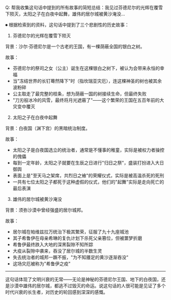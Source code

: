 Q: 帮我收集这句话中提到的所有故事的简短总结：我见过芬德尼尔的光辉在覆雪下陨灭，太阳之子在白夜中起舞，雄伟的居尔城被黄沙淹没…

⏺ 根据检索到的资料，这句话中提到了三个悲剧性的历史故事：

  1. 芬德尼尔的光辉在覆雪下陨灭

  背景：沙尔·芬德尼尔是一个古老的王国，有一棵荫蔽全国的银白之树。

  故事：
  - 芬德尼尔的祭司之女（公主）诞生在这棵银白之树下，被认为会带来永恒的幸福
  - 当"冻结世界的长钉蓦然降下"时（指坎瑞亚灾厄），连这棵神圣的树也被其余波粉碎
  - 公主取走了最完整的枝条，想为荫蔽一国的树接续生命，但最终失败
  - "刀刃般冰冷的风雪，最终将月光遮蔽了"——这个繁荣的王国在五百年前的大灾变中覆灭

  2. 太阳之子在白夜中起舞

  背景：白夜国（渊下宫）的黑暗统治制度。

  故事：
  - 太阳之子是白夜国选立的统治者，通常是不懂事的稚童，实际是被权力者操控的傀儡
  - 每到一定年龄，太阳之子就要在生辰之日进行"归日之祭"，盛装打扮进入大日御舆
  - 表面上是"至天马之架席，共烈日之飨"的荣耀仪式，实际是被高温杀死的死刑
  - 一共有七位太阳之子都死于这种虚假的仪式，他们的"起舞"实际是走向死亡的最后表演

  3. 雄伟的居尔城被黄沙淹没

  背景：须弥沙漠中曾经强盛的居尔城邦。

  故事：
  - 居尔城在帕维兹拉万统治下极其繁荣，征服了九十九座城池
  - 其子希鲁伊在母亲希琳的复仇计划下杀死父亲篡位，但被噩梦折磨
  - 希鲁伊最终跌入大地的深黑裂隙不知所踪
  - 大疫从裂隙中袭来，吞没了居尔城的半数生灵
  - 失去统治者的城邦一蹶不振，"为不知餍足的黄沙逐渐吞没"
  - 这场灾厄被称为"希鲁伊之疫"

  ---
  这句话体现了文明兴衰的无常——无论是神秘的芬德尼尔王国、地下的白夜国，还是沙漠中雄伟的居尔城，都逃不过毁灭的命运。说这句话的人很可能是见证了多个时代兴衰的长生者，对历史的轮回感到深深的感慨。
